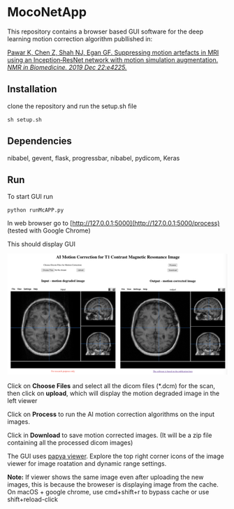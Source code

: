 # MocoNetApp

This repository contains a browser based GUI software for the deep learning motion correction algorithm publlished in:

[Pawar K, Chen Z, Shah NJ, Egan GF. Suppressing motion artefacts in MRI using an Inception‐ResNet network with motion simulation augmentation. *NMR in Biomedicine. 2019 Dec 22:e4225.*](https://doi.org/10.1002/nbm.4225)

## Installation
clone the repository and run the setup.sh file
````
sh setup.sh
````

## Dependencies
nibabel, gevent, flask, progressbar, nibabel, pydicom, Keras

## Run
To start GUI run
````
python runMcAPP.py
````
In web browser go to [http://127.0.0.1:5000](http://127.0.0.1:5000/process) (tested with Google Chrome)


This should display GUI

![GuiScreenshot](./static/ScreenShot.png)

Click on **Choose Files** and select all the dicom files (*.dcm) for the scan, then click on **upload**, which will display the motion degraded image in the left viewer

Click on **Process** to run the AI motion correction algorithms on the input images.

Click in **Download** to save motion corrected images. (It will be a zip file containing all the processed dicom images)

The GUI uses [papya viewer](https://github.com/rii-mango/Papaya).
Explore the top right corner icons of the image viewer for image roatation and dynamic range settings. 

**Note:** If viewer shows the same image even after uploading the new images, this is because the broweser is displaying image from the cache. On macOS + google chrome, use cmd+shift+r to bypass cache or use shift+reload-click 